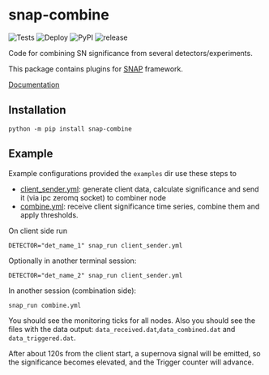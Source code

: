 # snap-combine 
![Tests](https://github.com/Sheshuk/snap-combine/workflows/Python%20package/badge.svg) ![Deploy](https://github.com/Sheshuk/snap-combine/workflows/Upload%20Python%20Package/badge.svg) ![PyPI](https://img.shields.io/pypi/v/snap-combine) ![release](https://img.shields.io/github/v/release/Sheshuk/snap-combine?include_prereleases) 

Code for combining SN significance from several detectors/experiments.

This package contains plugins for [SNAP](https://github.com/Sheshuk/snap-base) framework.

[Documentation](https://snap-combine.readthedocs.io)

## Installation
```
python -m pip install snap-combine
```

## Example

Example configurations provided the `examples` dir use these steps to 
* [client_sender.yml](examples/client_sender.yml): generate client data, calculate significance and send it (via ipc zeromq socket) to combiner node
* [combine.yml](examples/combine.yml): receive client significance time series, combine them and apply thresholds.

On client side run 
```
DETECTOR="det_name_1" snap_run client_sender.yml
```

Optionally in another terminal session:
```
DETECTOR="det_name_2" snap_run client_sender.yml
```

In another session (combination side):
```
snap_run combine.yml
```

You should see the monitoring ticks for all nodes.
Also you should see the files with the data output: `data_received.dat`,`data_combined.dat` and `data_triggered.dat`.

After about 120s from the client start, a supernova signal will be emitted, so the significance becomes elevated, and the Trigger counter will advance.
